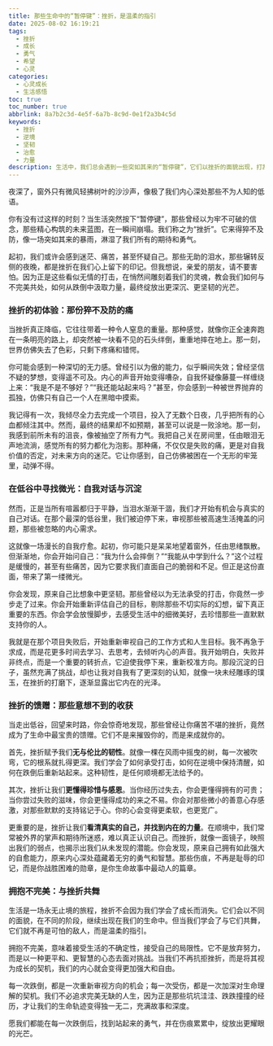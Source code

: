 ```yaml
---
title: 那些生命中的“暂停键”：挫折，是温柔的指引
date: 2025-08-02 16:19:21
tags:
  - 挫折
  - 成长
  - 勇气
  - 希望
  - 心灵
categories:
  - 心灵成长
  - 生活感悟
toc: true
toc_number: true
abbrlink: 8a7b2c3d-4e5f-6a7b-8c9d-0e1f2a3b4c5d
keywords:
  - 挫折
  - 逆境
  - 坚韧
  - 治愈
  - 力量
description: 生活中，我们总会遇到一些突如其来的“暂停键”，它们以挫折的面貌出现，打乱了原有的节奏。起初，我们或许会感到迷茫、痛苦，甚至怀疑自己。但正是这些看似无情的打击，在悄然间雕刻着我们的灵魂，教会我们如何与不完美共处，如何从跌倒中汲取力量，最终绽放出更深沉、更坚韧的光芒。这篇文字，想与你一同探索挫折的深层意义，感受它带来的温柔指引。
---
```


夜深了，窗外只有微风轻拂树叶的沙沙声，像极了我们内心深处那些不为人知的低语。

你有没有过这样的时刻？当生活突然按下“暂停键”，那些曾经以为牢不可破的信念，那些精心构筑的未来蓝图，在一瞬间崩塌。我们称之为“挫折”。它来得猝不及防，像一场突如其来的暴雨，淋湿了我们所有的期待和勇气。

起初，我们或许会感到迷茫、痛苦，甚至怀疑自己。那些无助的泪水，那些辗转反侧的夜晚，都是挫折在我们心上留下的印记。但我想说，亲爱的朋友，请不要害怕。因为正是这些看似无情的打击，在悄然间雕刻着我们的灵魂，教会我们如何与不完美共处，如何从跌倒中汲取力量，最终绽放出更深沉、更坚韧的光芒。

### 挫折的初体验：那份猝不及防的痛

当挫折真正降临，它往往带着一种令人窒息的重量。那种感觉，就像你正全速奔跑在一条明亮的路上，却突然被一块看不见的石头绊倒，重重地摔在地上。那一刻，世界仿佛失去了色彩，只剩下疼痛和错愕。

你可能会感到一种深切的无力感。曾经引以为傲的能力，似乎瞬间失效；曾经坚信不疑的梦想，变得遥不可及。内心的声音开始变得嘈杂，自我怀疑像藤蔓一样缠绕上来：“我是不是不够好？”“我还能站起来吗？”甚至，你会感到一种被世界抛弃的孤独，仿佛只有自己一个人在黑暗中摸索。

我记得有一次，我倾尽全力去完成一个项目，投入了无数个日夜，几乎把所有的心血都倾注其中。然而，最终的结果却不如预期，甚至可以说是一败涂地。那一刻，我感到前所未有的沮丧，像被抽空了所有力气。我把自己关在房间里，任由眼泪无声地流淌，感觉所有的努力都化为泡影。那种痛，不仅仅是失败的痛，更是对自我价值的否定，对未来方向的迷茫。它让你感到，自己仿佛被困在一个无形的牢笼里，动弹不得。

### 在低谷中寻找微光：自我对话与沉淀

然而，正是当所有喧嚣都归于平静，当泪水渐渐干涸，我们才开始有机会与真实的自己对话。在那个最深的低谷里，我们被迫停下来，审视那些被高速生活掩盖的问题，那些被忽略的内心需求。

这就像一场漫长的自我疗愈。起初，你可能只是呆呆地望着窗外，任由思绪飘散。但渐渐地，你会开始问自己：“我为什么会摔倒？”“我能从中学到什么？”这个过程是缓慢的，甚至有些痛苦，因为它要求我们直面自己的脆弱和不足。但正是这份直面，带来了第一缕微光。

你会发现，原来自己比想象中更坚韧。那些曾经以为无法承受的打击，你竟然一步步走了过来。你会开始重新评估自己的目标，剔除那些不切实际的幻想，留下真正重要的东西。你会学会放慢脚步，去感受生活中的细微美好，去珍惜那些一直默默支持你的人。

我就是在那个项目失败后，开始重新审视自己的工作方式和人生目标。我不再急于求成，而是花更多时间去学习、去思考，去倾听内心的声音。我开始明白，失败并非终点，而是一个重要的转折点，它迫使我停下来，重新校准方向。那段沉淀的日子，虽然充满了挑战，却也让我对自我有了更深刻的认知，就像一块未经雕琢的璞玉，在挫折的打磨下，逐渐显露出它内在的光泽。

### 挫折的馈赠：那些意想不到的收获

当走出低谷，回望来时路，你会惊奇地发现，那些曾经让你痛苦不堪的挫折，竟然成为了生命中最宝贵的馈赠。它们不是来摧毁你的，而是来成就你的。

首先，挫折赋予我们**无与伦比的韧性**。就像一棵在风雨中摇曳的树，每一次被吹弯，它的根系就扎得更深。我们学会了如何承受打击，如何在逆境中保持清醒，如何在跌倒后重新站起来。这种韧性，是任何顺境都无法给予的。

其次，挫折让我们**更懂得珍惜与感恩**。当你经历过失去，你会更懂得拥有的可贵；当你尝过失败的滋味，你会更懂得成功的来之不易。你会对那些微小的善意心存感激，对那些默默的支持铭记于心。你的心会变得更柔软，也更宽广。

更重要的是，挫折让我们**看清真实的自己，并找到内在的力量**。在顺境中，我们常常被外界的掌声和期待所迷惑，难以真正认识自己。而挫折，就像一面镜子，映照出我们的弱点，也揭示出我们从未发现的潜能。你会发现，原来自己拥有如此强大的自愈能力，原来内心深处蕴藏着无穷的勇气和智慧。那些伤痕，不再是耻辱的印记，而是你战胜困难的勋章，是你生命故事中最动人的篇章。

### 拥抱不完美：与挫折共舞

生活是一场永无止境的旅程，挫折不会因为我们学会了成长而消失。它们会以不同的面貌，在不同的阶段，继续出现在我们的生命中。但当我们学会了与它们共舞，它们就不再是可怕的敌人，而是温柔的指引。

拥抱不完美，意味着接受生活的不确定性，接受自己的局限性。它不是放弃努力，而是以一种更平和、更智慧的心态去面对挑战。当我们不再抗拒挫折，而是将其视为成长的契机，我们的内心就会变得更加强大和自由。

每一次跌倒，都是一次重新审视方向的机会；每一次受伤，都是一次加深对生命理解的契机。我们不必追求完美无缺的人生，因为正是那些坑坑洼洼、跌跌撞撞的经历，才让我们的生命轨迹变得独一无二，充满故事和深度。

愿我们都能在每一次跌倒后，找到站起来的勇气，并在伤痕累累中，绽放出更耀眼的光芒。
